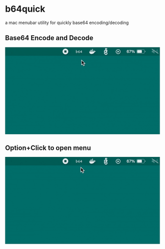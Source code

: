 # b64quick
a mac menubar utility for quickly base64 encoding/decoding

## Base64 Encode and Decode
![](examples/demo-encode-decode.gif)

## Option+Click to open menu
![](examples/demo-option-menu.gif)
